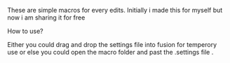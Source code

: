 These are simple macros for every edits. 
Initially i made this for myself but now i am sharing it for free 

How to use?

Either you could drag and drop the settings file into fusion for temperory use or else you could open the macro folder and past the .settings file .
